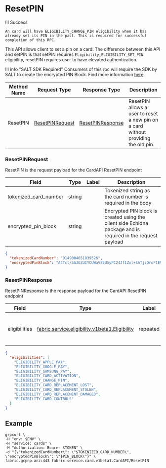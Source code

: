 # ResetPIN

!!! Success

    An card will have ELIGIBILITY_CHANGE_PIN eligibility when it has already set its PIN in the past. This is required for successful completion of this RPC.

This API allows client to set a pin on a card. The difference between this API and setPIN is that setPIN requires `Eligibility_ELIGIBILITY_SET_PIN` eligibility, resetPIN requires user to have elevated authentication.

!!! info "SALT SDK Required"
    Consumers of this rpc will require the SDK by SALT to create the encrypted PIN Block. Find more information [here](https://github.com/anzx/fabric-cards/tree/master/docs/integration/salt.md)

| Method Name | Request Type | Response Type | Description |
| ----------- | ------------ | ------------- | ------------|
| ResetPIN | [ResetPINRequest](#fabric.service.card.v1beta1.ResetPINRequest) | [ResetPINResponse](#fabric.service.card.v1beta1.ResetPINResponse) | ResetPIN allows a user to reset a new pin on a card without providing the old pin.

### ResetPINRequest

ResetPIN is the request payload for the CardAPI ResetPIN endpoint

| Field | Type | Label | Description |
| ----- | ---- | ----- | ----------- |
| tokenized_card_number | string |  | Tokenized string as the card number is required in the body |
| encrypted_pin_block | string |  | Encrypted PIN block is created using the client side Echidna package and is required in the request payload |

```json
{
  "tokenizedCardNumber": "9149004651839526",
  "encryptedPinBlock": "A4Tcl/3AJG3UIYCUWaVZ5U5yPC24Jf1Zxl+ShTjzDroP1EVcTSJJbe/pnuCvkxkWAX06KHsyX/tl9cc8C8eBe0+udApiehUe3DPLm2vL9JaLtc9UR7CDRN+Gk636M7MONKcRuiLVzOd8/rqPgxA9pbxdXlOPGg1eX01L5TJ0YbR/S7Pnhb8X8+V2zjmr86VqNajG7PuFg1ZJ2pSXCM82TAeB1YC2JQFJza3vtV09zEdT9zQLN81wYF7qk0wPFgaOYFGRheV9RBnK5ZjF32ak2XZXY0mrwmLDbxdSp3RNj8xJWSpTISWDRe/BOfazAkgRtdxrsqmk9etI81FCbQo9NA=="
}
```

<a name="fabric.service.card.v1beta1.ResetPINResponse"></a>

### ResetPINResponse

ResetPINResponse is the response payload for the CardAPI ResetPIN endpoint

| Field | Type | Label | Description |
| ----- | ---- | ----- | ----------- |
| eligibilities | [fabric.service.eligibility.v1beta1.Eligibility](#fabric.service.eligibility.v1beta1.Eligibility) | repeated | Possible operations that can be performed on this card |

```json
{
  "eligibilities": [
    "ELIGIBILITY_APPLE_PAY",
    "ELIGIBILITY_GOOGLE_PAY",
    "ELIGIBILITY_SAMSUNG_PAY",
    "ELIGIBILITY_CARD_ACTIVATION",
    "ELIGIBILITY_CHANGE_PIN",
    "ELIGIBILITY_CARD_REPLACEMENT_LOST",
    "ELIGIBILITY_CARD_REPLACEMENT_STOLEN",
    "ELIGIBILITY_CARD_REPLACEMENT_DAMAGED",
    "ELIGIBILITY_CARD_CONTROLS"
  ]
}
```

## Example

```shell
grpcurl \
-H "env: $ENV" \
-H "service: cards" \
-H "Authorization: Bearer $TOKEN" \
-d "{\"tokenizedCardNumber\": \"$TOKENIZED_CARD_NUMBER\", \"encryptedPinBlock\": \"$PIN_BLOCK\"}" \
fabric.gcpnp.anz:443 fabric.service.card.v1beta1.CardAPI/ResetPIN
```
